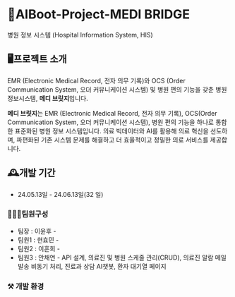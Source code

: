 # 🏥AIBoot-Project-MEDI BRIDGE

병원 정보 시스템 (Hospital Information System, HIS) 

## 🖥프로젝트 소개
EMR (Electronic Medical Record, 전자 의무 기록)와 OCS (Order Communication System, 오더 커뮤니케이션 시스템) 및 병원 편의 기능을 갖춘 병원정보시스템, **메디 브릿지**입니다.


**메디 브릿지**는 EMR (Electronic Medical Record, 전자 의무 기록), OCS(Order Communication System, 오더 커뮤니케이션 시스템), 병원 편의 기능을 하나로 통합한 표준화된 병원 정보 시스템입니다. 의료 빅데이터와 AI를 활용해 의료 혁신을 선도하며, 파편화된 기존 시스템 문제를 해결하고 더 효율적이고 정밀한 의료 서비스를 제공합니다. 

## 🕰개발 기간
* 24.05.13일 - 24.06.13일(32 일)

### 🧑‍🤝‍🧑팀원구성
 - 팀장  : 이윤후 -  
 - 팀원1 : 현효민 - 
 - 팀원2 : 이훈희 - 
 - 팀원3 : 안채연 - API 설계, 의료진 및 병원 스케줄 관리(CRUD), 의료진 알람 메일 발송 비동기 처리, 진료과 상담 AI챗봇, 환자 대기열 페이지  


### ⚒ 개발 환경
